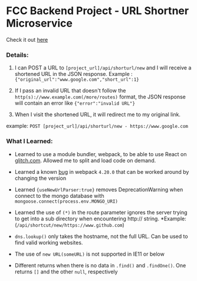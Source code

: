 # FCC Backend Project - URL Shortner Microservice
Check it out [here](https://neveon-url-short.glitch.me/)
### Details:
1. I can POST a URL to `[project_url]/api/shorturl/new` and I will receive a shortened URL in the JSON response.
Example : `{"original_url":"www.google.com","short_url":1}`

2. If I pass an invalid URL that doesn't follow the `http(s)://www.example.com(/more/routes)` format, the JSON response will contain an error like `{"error":"invalid URL"}`

3. When I visit the shortened URL, it will redirect me to my original link.

example: `POST [project_url]/api/shorturl/new - https://www.google.com`

### What I Learned:
- Learned to use a module bundler, webpack, to be able to use React on [glitch.com](https://glitch.com). Allowed me to split and load code on demand.

- Learned a known [bug](https://techoverflow.net/2018/12/09/how-to-fix-webpack-error-describe-optionsschema-definitions-output-properties-path-description/) in webpack `4.20.0` that can be worked around by changing the version

- Learned `{useNewUrlParser:true}` removes DeprecationWarning when connect to the mongo database with `mongoose.connect(process.env.MONGO_URI)`

- Learned the use of `(*)` in the route parameter ignores the server trying to get into a sub directory when encountering http:// string.
*Example:(`/api/shortcut/new/https://www.github.com`)

- `dns.lookup()` only takes the hostname, not the full URL. Can be used to find valid working websites.

- The use of `new URL(someURL)` is not supported in IE11 or below

- Different returns when there is no data in `.find()` and `.findOne()`. One returns `[]` and the other `null`, respectively
